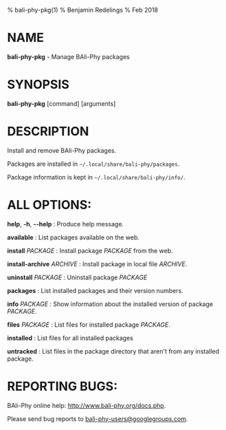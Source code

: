 % bali-phy-pkg(1)
% Benjamin Redelings
% Feb 2018

# NAME

**bali-phy-pkg** - Manage BAli-Phy packages

# SYNOPSIS

**bali-phy-pkg** [command] [arguments]

# DESCRIPTION

Install and remove BAli-Phy packages.

Packages are installed in `~/.local/share/bali-phy/packages`.

Package information is kept in `~/.local/share/bali-phy/info/`.

# ALL OPTIONS:

**help**, **-h**, **--help**
: Produce help message.

**available**
: List packages available on the web.

**install** _PACKAGE_
: Install package _PACKAGE_ from the web.

**install-archive** _ARCHIVE_
: Install package in local file _ARCHIVE_.

**uninstall** _PACKAGE_
: Uninstall package _PACKAGE_

**packages**
: List installed packages and their version numbers.

**info** _PACKAGE_
: Show information about the installed version of package _PACKAGE_.

**files** _PACKAGE_
: List files for installed package _PACKAGE_.

**installed**
: List files for all installed packages

**untracked**
: List files in the package directory that aren't from any installed package.

# REPORTING BUGS:
BAli-Phy online help: <http://www.bali-phy.org/docs.php>.

Please send bug reports to <bali-phy-users@googlegroups.com>.

